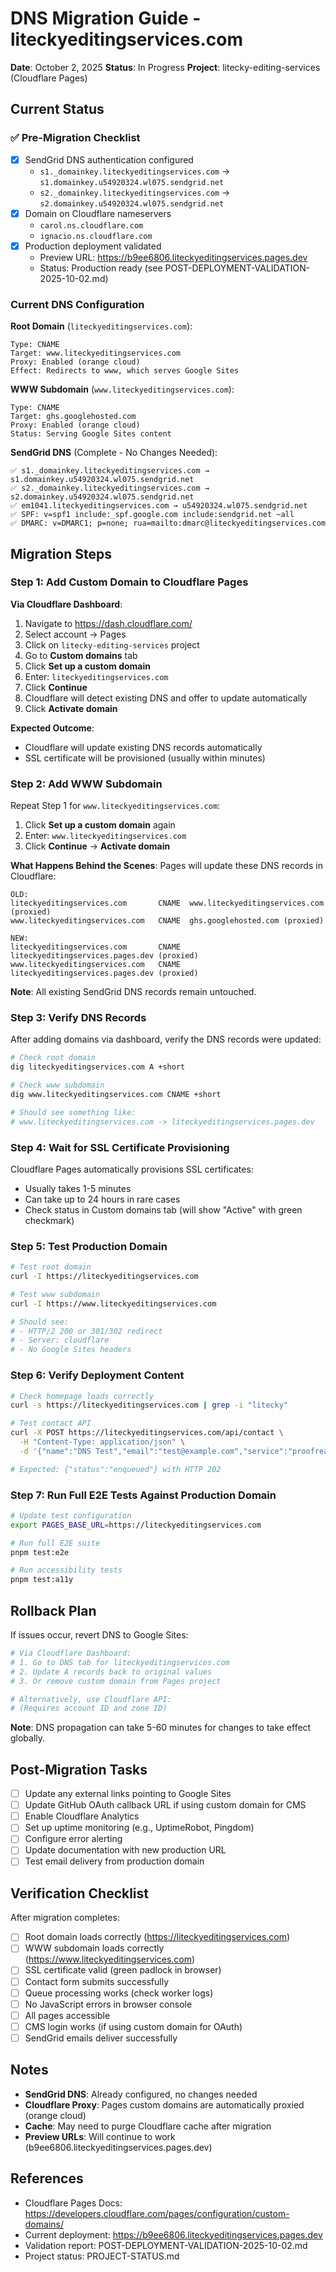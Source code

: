 # DNS Migration Guide - liteckyeditingservices.com
**Date**: October 2, 2025
**Status**: In Progress
**Project**: litecky-editing-services (Cloudflare Pages)

## Current Status

### ✅ Pre-Migration Checklist
- [x] SendGrid DNS authentication configured
  - `s1._domainkey.liteckyeditingservices.com` → `s1.domainkey.u54920324.wl075.sendgrid.net`
  - `s2._domainkey.liteckyeditingservices.com` → `s2.domainkey.u54920324.wl075.sendgrid.net`
- [x] Domain on Cloudflare nameservers
  - `carol.ns.cloudflare.com`
  - `ignacio.ns.cloudflare.com`
- [x] Production deployment validated
  - Preview URL: https://b9ee6806.liteckyeditingservices.pages.dev
  - Status: Production ready (see POST-DEPLOYMENT-VALIDATION-2025-10-02.md)

### Current DNS Configuration

**Root Domain** (`liteckyeditingservices.com`):
```
Type: CNAME
Target: www.liteckyeditingservices.com
Proxy: Enabled (orange cloud)
Effect: Redirects to www, which serves Google Sites
```

**WWW Subdomain** (`www.liteckyeditingservices.com`):
```
Type: CNAME
Target: ghs.googlehosted.com
Proxy: Enabled (orange cloud)
Status: Serving Google Sites content
```

**SendGrid DNS** (Complete - No Changes Needed):
```
✅ s1._domainkey.liteckyeditingservices.com → s1.domainkey.u54920324.wl075.sendgrid.net
✅ s2._domainkey.liteckyeditingservices.com → s2.domainkey.u54920324.wl075.sendgrid.net
✅ em1041.liteckyeditingservices.com → u54920324.wl075.sendgrid.net
✅ SPF: v=spf1 include:_spf.google.com include:sendgrid.net ~all
✅ DMARC: v=DMARC1; p=none; rua=mailto:dmarc@liteckyeditingservices.com
```

## Migration Steps

### Step 1: Add Custom Domain to Cloudflare Pages

**Via Cloudflare Dashboard**:
1. Navigate to https://dash.cloudflare.com/
2. Select account → Pages
3. Click on `litecky-editing-services` project
4. Go to **Custom domains** tab
5. Click **Set up a custom domain**
6. Enter: `liteckyeditingservices.com`
7. Click **Continue**
8. Cloudflare will detect existing DNS and offer to update automatically
9. Click **Activate domain**

**Expected Outcome**:
- Cloudflare will update existing DNS records automatically
- SSL certificate will be provisioned (usually within minutes)

### Step 2: Add WWW Subdomain

Repeat Step 1 for `www.liteckyeditingservices.com`:
1. Click **Set up a custom domain** again
2. Enter: `www.liteckyeditingservices.com`
3. Click **Continue** → **Activate domain**

**What Happens Behind the Scenes**:
Pages will update these DNS records in Cloudflare:
```
OLD:
liteckyeditingservices.com       CNAME  www.liteckyeditingservices.com (proxied)
www.liteckyeditingservices.com   CNAME  ghs.googlehosted.com (proxied)

NEW:
liteckyeditingservices.com       CNAME  liteckyeditingservices.pages.dev (proxied)
www.liteckyeditingservices.com   CNAME  liteckyeditingservices.pages.dev (proxied)
```

**Note**: All existing SendGrid DNS records remain untouched.

### Step 3: Verify DNS Records

After adding domains via dashboard, verify the DNS records were updated:

```bash
# Check root domain
dig liteckyeditingservices.com A +short

# Check www subdomain
dig www.liteckyeditingservices.com CNAME +short

# Should see something like:
# www.liteckyeditingservices.com -> liteckyeditingservices.pages.dev
```

### Step 4: Wait for SSL Certificate Provisioning

Cloudflare Pages automatically provisions SSL certificates:
- Usually takes 1-5 minutes
- Can take up to 24 hours in rare cases
- Check status in Custom domains tab (will show "Active" with green checkmark)

### Step 5: Test Production Domain

```bash
# Test root domain
curl -I https://liteckyeditingservices.com

# Test www subdomain
curl -I https://www.liteckyeditingservices.com

# Should see:
# - HTTP/2 200 or 301/302 redirect
# - Server: cloudflare
# - No Google Sites headers
```

### Step 6: Verify Deployment Content

```bash
# Check homepage loads correctly
curl -s https://liteckyeditingservices.com | grep -i "litecky"

# Test contact API
curl -X POST https://liteckyeditingservices.com/api/contact \
  -H "Content-Type: application/json" \
  -d '{"name":"DNS Test","email":"test@example.com","service":"proofreading","message":"Testing DNS migration"}'

# Expected: {"status":"enqueued"} with HTTP 202
```

### Step 7: Run Full E2E Tests Against Production Domain

```bash
# Update test configuration
export PAGES_BASE_URL=https://liteckyeditingservices.com

# Run full E2E suite
pnpm test:e2e

# Run accessibility tests
pnpm test:a11y
```

## Rollback Plan

If issues occur, revert DNS to Google Sites:

```bash
# Via Cloudflare Dashboard:
# 1. Go to DNS tab for liteckyeditingservices.com
# 2. Update A records back to original values
# 3. Or remove custom domain from Pages project

# Alternatively, use Cloudflare API:
# (Requires account ID and zone ID)
```

**Note**: DNS propagation can take 5-60 minutes for changes to take effect globally.

## Post-Migration Tasks

- [ ] Update any external links pointing to Google Sites
- [ ] Update GitHub OAuth callback URL if using custom domain for CMS
- [ ] Enable Cloudflare Analytics
- [ ] Set up uptime monitoring (e.g., UptimeRobot, Pingdom)
- [ ] Configure error alerting
- [ ] Update documentation with new production URL
- [ ] Test email delivery from production domain

## Verification Checklist

After migration completes:
- [ ] Root domain loads correctly (https://liteckyeditingservices.com)
- [ ] WWW subdomain loads correctly (https://www.liteckyeditingservices.com)
- [ ] SSL certificate valid (green padlock in browser)
- [ ] Contact form submits successfully
- [ ] Queue processing works (check worker logs)
- [ ] No JavaScript errors in browser console
- [ ] All pages accessible
- [ ] CMS login works (if using custom domain for OAuth)
- [ ] SendGrid emails deliver successfully

## Notes

- **SendGrid DNS**: Already configured, no changes needed
- **Cloudflare Proxy**: Pages custom domains are automatically proxied (orange cloud)
- **Cache**: May need to purge Cloudflare cache after migration
- **Preview URLs**: Will continue to work (b9ee6806.liteckyeditingservices.pages.dev)

## References

- Cloudflare Pages Docs: https://developers.cloudflare.com/pages/configuration/custom-domains/
- Current deployment: https://b9ee6806.liteckyeditingservices.pages.dev
- Validation report: POST-DEPLOYMENT-VALIDATION-2025-10-02.md
- Project status: PROJECT-STATUS.md
